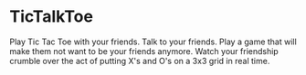 # TicTalkToe

Play Tic Tac Toe with your friends. Talk to your friends. Play a game that will make them not want to be your friends anymore. Watch your friendship crumble over the act of putting X's and O's on a 3x3 grid in real time.
